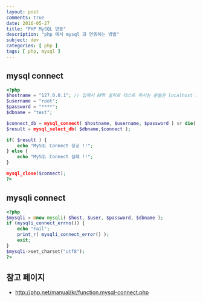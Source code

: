 ```yaml
---
layout: post
comments: true
date: 2016-05-27
title: "PHP MySQL 연동"
description: "php 에서 mysql 과 연동하는 방법"
subject: dev
categories: [ php ]
tags: [ php, mysql ]
---
```


## mysql connect<a id="mysql connect" href="#mysql connect" class="s-link" aria-hidden="true"></a>

```php
<?php
$hostname = "127.0.0.1"; // 집에서 APM 설치로 테스트 하시는 분들은 localhost 도 가능합니다.
$username = "root";
$password = "****";
$dbname = "test";

$connect_db = mysql_connect( $hostname, $username, $password ) or die( "MySQL 연결에 실패했습니다" );
$result = mysql_select_db( $dbname,$connect );

if( $result ) {
    echo "MySQL Connect 성공 !!";
} else {
    echo "MySQL Connect 실패 !!";
}

mysql_close($connect);
?>
```

## mysqli connect<a id="mysqli connect" href="#mysqli connect" class="s-link" aria-hidden="true"></a>

```php
<?php
$mysqli = @new mysqli( $host, $user, $password, $dbname );
if (mysqli_connect_errno()) {
    echo "Fail";
    print_r( mysqli_connect_error() );
    exit;
}
$mysqli->set_charset("utf8");
?>
```

## 참고 페이지<a id="참고-페이지" href="#참고-페이지" class="s-link" aria-hidden="true"></a>

- <http://php.net/manual/kr/function.mysql-connect.php>
